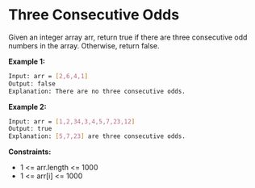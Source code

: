 # Three Consecutive Odds

Given an integer array arr, return true if there are three consecutive odd numbers in the array. Otherwise, return false.

**Example 1:**

```bash
Input: arr = [2,6,4,1]
Output: false
Explanation: There are no three consecutive odds.
```

**Example 2:**

```bash
Input: arr = [1,2,34,3,4,5,7,23,12]
Output: true
Explanation: [5,7,23] are three consecutive odds.
```

**Constraints:**

- 1 <= arr.length <= 1000
- 1 <= arr[i] <= 1000